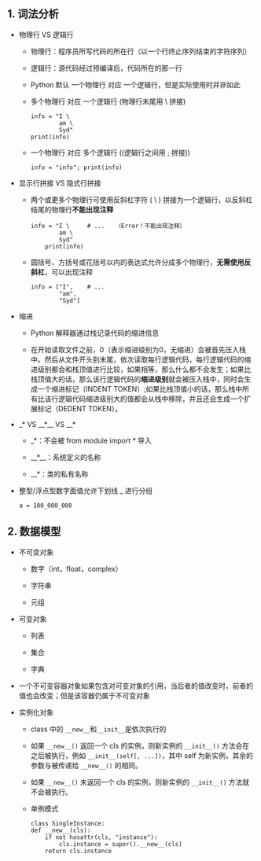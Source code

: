 ## 1. 词法分析

* 物理行 VS 逻辑行

    * 物理行：程序员所写代码的所在行（以一个行终止序列结束的字符序列）

    * 逻辑行：源代码经过预编译后，代码所在的那一行

    * Python 默认 一个物理行 对应 一个逻辑行，但是实际使用时并非如此

    * 多个物理行 对应 一个逻辑行 (物理行末尾用 \ 拼接)

        ```
        info = "I \
                am \
                Syd"
        print(info)
        ```

    * 一个物理行 对应 多个逻辑行 ((逻辑行之间用 ; 拼接))

        ```
        info = "info"; print(info)
        ```


* 显示行拼接 VS 隐式行拼接

    * 两个或更多个物理行可使用反斜杠字符 ( \ ) 拼接为一个逻辑行，以反斜杠结尾的物理行**不能出现注释**

        ```
        info = "I \     # ...   （Error！不能出现注释）
                am \
                Syd"
            print(info)
        ```

    * 圆括号、方括号或花括号以内的表达式允许分成多个物理行，**无需使用反斜杠**，可以出现注释

        ```
        info = ["I",    # ...
                "am",
                "Syd"]
        ```

* 缩进

    * Python 解释器通过栈记录代码的缩进信息

    * 在开始读取文件之前，0（表示缩进级别为0，无缩进）会被首先压入栈中。然后从文件开头到末尾，依次读取每行逻辑代码，每行逻辑代码的缩进级别都会和栈顶值进行比较，如果相等，那么什么都不会发生；如果比栈顶值大的话，那么该行逻辑代码的**缩进级别**就会被压入栈中，同时会生成一个缩进标记（INDENT TOKEN）;如果比栈顶值小的话，那么栈中所有比该行逻辑代码缩进级别大的值都会从栈中移除，并且还会生成一个扩展标记（DEDENT TOKEN）。

* \_\* VS  \_\_\*\_\_ VS \_\_\*

    * \_\*：不会被 from module import * 导入

    * \_\_\*\_\_：系统定义的名称

    * \_\_\*：类的私有名称

* 整型/浮点型数字面值允许下划线 _ 进行分组

    `a = 100_000_000`

## 2. 数据模型

* 不可变对象

    * 数字（int，float，complex）

    * 字符串

    * 元组

* 可变对象

    * 列表

    * 集合

    * 字典

* 一个不可变容器对象如果包含对可变对象的引用，当后者的值改变时，前者的值也会改变；但是该容器仍属于不可变对象

* 实例化对象

    * class 中的 `__new__`和`__init__`是依次执行的

    * 如果 `__new__()` 返回一个 cls 的实例，则新实例的 `__init__()` 方法会在之后被执行，例如 `__init__(self[, ...])`，其中 self 为新实例，其余的参数与被传递给 `__new__()` 的相同。

    * 如果 `__new__()` 未返回一个 cls 的实例，则新实例的 `__init__()` 方法就不会被执行。

    * 单例模式

        ```
        class SingleInstance:
        def __new__(cls):
            if not hasattr(cls, "instance"):
                cls.instance = super().__new__(cls)
            return cls.instance
        ```
